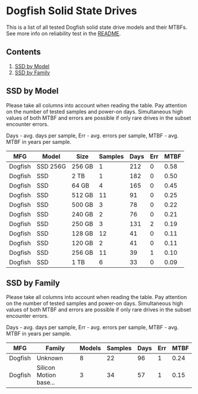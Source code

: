 Dogfish Solid State Drives
==========================

This is a list of all tested Dogfish solid state drive models and their MTBFs. See
more info on reliability test in the [README](https://github.com/linuxhw/SMART).

Contents
--------

1. [ SSD by Model  ](#ssd-by-model)
2. [ SSD by Family ](#ssd-by-family)

SSD by Model
------------

Please take all columns into account when reading the table. Pay attention on the
number of tested samples and power-on days. Simultaneous high values of both MTBF
and errors are possible if only rare drives in the subset encounter errors.

Days - avg. days per sample,
Err  - avg. errors per sample,
MTBF - avg. MTBF in years per sample.

| MFG       | Model              | Size   | Samples | Days  | Err   | MTBF |
|-----------|--------------------|--------|---------|-------|-------|------|
| Dogfish   | SSD 256G           | 256 GB | 1       | 212   | 0     | 0.58   |
| Dogfish   | SSD                | 2 TB   | 1       | 182   | 0     | 0.50   |
| Dogfish   | SSD                | 64 GB  | 4       | 165   | 0     | 0.45   |
| Dogfish   | SSD                | 512 GB | 11      | 91    | 0     | 0.25   |
| Dogfish   | SSD                | 500 GB | 3       | 78    | 0     | 0.22   |
| Dogfish   | SSD                | 240 GB | 2       | 76    | 0     | 0.21   |
| Dogfish   | SSD                | 250 GB | 3       | 131   | 2     | 0.19   |
| Dogfish   | SSD                | 128 GB | 12      | 41    | 0     | 0.11   |
| Dogfish   | SSD                | 120 GB | 2       | 41    | 0     | 0.11   |
| Dogfish   | SSD                | 256 GB | 11      | 39    | 1     | 0.10   |
| Dogfish   | SSD                | 1 TB   | 6       | 33    | 0     | 0.09   |

SSD by Family
-------------

Please take all columns into account when reading the table. Pay attention on the
number of tested samples and power-on days. Simultaneous high values of both MTBF
and errors are possible if only rare drives in the subset encounter errors.

Days - avg. days per sample,
Err  - avg. errors per sample,
MTBF - avg. MTBF in years per sample.

| MFG       | Family                 | Models | Samples | Days  | Err   | MTBF |
|-----------|------------------------|--------|---------|-------|-------|------|
| Dogfish   | Unknown                | 8      | 22      | 96    | 1     | 0.24   |
| Dogfish   | Silicon Motion base... | 3      | 34      | 57    | 1     | 0.15   |
